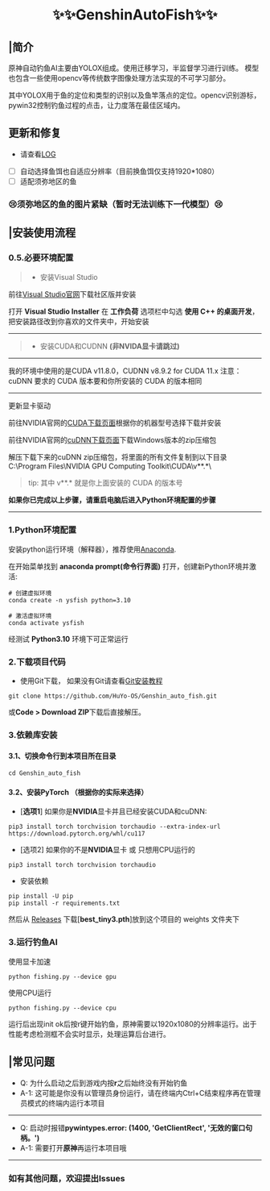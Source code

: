 <div align='center' >

# ✨✨GenshinAutoFish✨✨
</div>

## |简介
原神自动钓鱼AI主要由YOLOX组成。使用迁移学习，半监督学习进行训练。 模型也包含一些使用opencv等传统数字图像处理方法实现的不可学习部分。

其中YOLOX用于鱼的定位和类型的识别以及鱼竿落点的定位。opencv识别游标，pywin32控制钓鱼过程的点击，让力度落在最佳区域内。

## 更新和修复

- 请查看[LOG](./doc/LOG.md)

- [ ] 自动选择鱼饵也自适应分辨率（目前换鱼饵仅支持1920*1080）
- [ ] 适配须弥地区的鱼
### 😢须弥地区的鱼的图片紧缺（暂时无法训练下一代模型）😢

## |安装使用流程
### 0.5.必要环境配置
> - 安装Visual Studio

前往[Visual Studio官网](https://visualstudio.microsoft.com/zh-hans/downloads/)下载社区版并安装

打开 **Visual Studio Installer** 在 **工作负荷** 选项栏中勾选 **使用 C++ 的桌面开发**，把安装路径改到你喜欢的文件夹中，开始安装

---
> - 安装CUDA和CUDNN **(非NVIDA显卡请跳过)**

---
我的环境中使用的是CUDA v11.8.0，CUDNN v8.9.2 for CUDA 11.x
注意：cuDNN 要求的 CUDA 版本要和你所安装的 CUDA 的版本相同

---

更新显卡驱动

前往NVIDIA官网的[CUDA下载页面](https://developer.nvidia.cn/cuda-toolkit-archive)根据你的机器型号选择下载并安装

前往NVIDIA官网的[cuDNN下载页面](https://developer.nvidia.cn/rdp/cudnn-archive)下载Windows版本的zip压缩包

解压下载下来的cuDNN zip压缩包，将里面的所有文件复制到以下目录 C:\Program Files\NVIDIA GPU Computing Toolkit\CUDA\v**.*\

> tip: 其中 v**.* 就是你上面安装的 CUDA 的版本号

**如果你已完成以上步骤，请重启电脑后进入Python环境配置的步骤**

---

### 1.Python环境配置

安装python运行环境（解释器），推荐使用[Anaconda](https://www.anaconda.com/).

在开始菜单找到 **anaconda prompt(命令行界面)** 打开，创建新Python环境并激活:

```shell
# 创建虚拟环境
conda create -n ysfish python=3.10

# 激活虚拟环境
conda activate ysfish
```
经测试 **Python3.10** 环境下可正常运行

### 2.下载项目代码

- 使用Git下载， 如果没有Git请查看[Git安装教程](https://cloud.tencent.com/developer/article/2099150)

```shell
git clone https://github.com/HuYo-OS/Genshin_auto_fish.git
```

或**Code > Download ZIP**下载后直接解压。

### 3.依赖库安装

#### 3.1、切换命令行到本项目所在目录
```shell
cd Genshin_auto_fish
```

#### 3.2、安装PyTorch （根据你的实际来选择）

- [**选项1**] 如果你是**NVIDIA**显卡并且已经安装CUDA和cuDNN:

```shell
pip3 install torch torchvision torchaudio --extra-index-url https://download.pytorch.org/whl/cu117
```


- [选项2] 如果你的不是**NVIDIA**显卡 或 只想用CPU运行的

```shell
pip3 install torch torchvision torchaudio
```

- 安装依赖
```shell
pip install -U pip
pip install -r requirements.txt
```

然后从 [Releases](https://github.com/HuYo-OS/Genshin_auto_fish/releases) 下载[**best_tiny3.pth**]放到这个项目的 weights 文件夹下

### 3.运行钓鱼AI

使用显卡加速
```shell
python fishing.py --device gpu
```

使用CPU运行
```shell
python fishing.py --device cpu
```
运行后出现init ok后按r键开始钓鱼，原神需要以1920x1080的分辨率运行。出于性能考虑检测框不会实时显示，处理运算后台进行。

## |常见问题

- Q: 为什么启动之后到游戏内按**r**之后始终没有开始钓鱼
- A-1: 这可能是你没有以管理员身份运行，请在终端内Ctrl+C结束程序再在管理员模式的终端内运行本项目
---
- Q: 启动时报错**pywintypes.error: (1400, 'GetClientRect', '无效的窗口句柄。')**
- A-1: 需要打开**原神**再运行本项目哦
---

### 如有其他问题，欢迎提出Issues